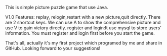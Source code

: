 This is simple picture puzzle game that use Java.

V1.0
Features:
  replay, relogin,restart with a new picture,quit directly.
  There are 2 shortcut keys. We can use A to show the comprehensive picture and use V to gain victory directly.
  register and login:It use mysql to store users' information. You must register and login first before you start the game.

That's all, actually it's my first project which programed by me and share in GitHub. Looking forward to your suggestions!
